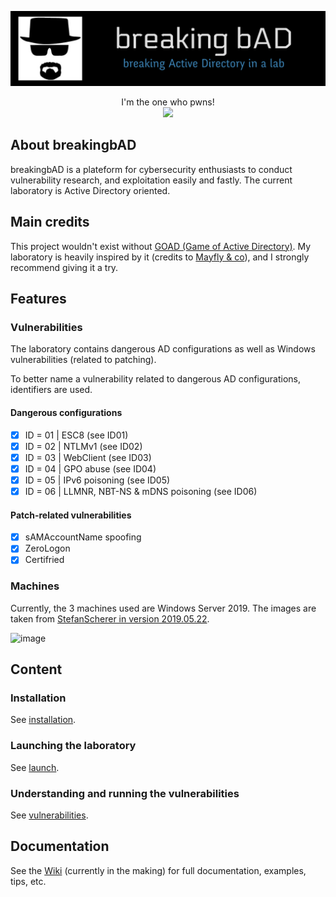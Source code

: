 ![](./.github/banner.png)

<p align="center">
  I'm the one who pwns!
  <br>
  <a href="https://twitter.com/intent/follow?screen_name=KenjiEndo15" title="Follow"><img src="https://img.shields.io/twitter/follow/KenjiEndo15?label=KenjiEndo&style=social"></a>
  <br>
</p>

## About breakingbAD
breakingbAD is a plateform for cybersecurity enthusiasts to conduct vulnerability research, and exploitation easily and fastly. The current laboratory is Active Directory oriented.

## Main credits
This project wouldn't exist without [GOAD (Game of Active Directory)](https://github.com/Orange-Cyberdefense/GOAD). My laboratory is heavily inspired by it (credits to [Mayfly & co](https://github.com/Mayfly277)), and I strongly recommend giving it a try.

## Features
### Vulnerabilities
The laboratory contains dangerous AD configurations as well as Windows vulnerabilities (related to patching).

To better name a vulnerability related to dangerous AD configurations, identifiers are used.

#### Dangerous configurations
- [X] ID = 01 | ESC8 (see ID01)
- [X] ID = 02 | NTLMv1 (see ID02)
- [X] ID = 03 | WebClient (see ID03)
- [X] ID = 04 | GPO abuse (see ID04)
- [X] ID = 05 | IPv6 poisoning (see ID05)
- [X] ID = 06 | LLMNR, NBT-NS & mDNS poisoning (see ID06)

#### Patch-related vulnerabilities
- [X] sAMAccountName spoofing
- [X] ZeroLogon
- [X] Certifried

### Machines
Currently, the 3 machines used are Windows Server 2019. The images are taken from [StefanScherer in version 2019.05.22](https://app.vagrantup.com/StefanScherer/boxes/windows_2019/versions/2019.05.15).

![image](https://user-images.githubusercontent.com/109678331/209454074-4e1ddfb5-0087-4dee-9591-0cec5cda053c.png)

## Content
### Installation
See [installation](https://github.com/KenjiEndo15/breakingbAD/wiki/Installation).

### Launching the laboratory
See [launch](https://github.com/KenjiEndo15/breakingbAD/wiki/Launch).

### Understanding and running the vulnerabilities
See [vulnerabilities](https://github.com/KenjiEndo15/breakingbAD/wiki/Vulnerabilities).

## Documentation
See the [Wiki](https://github.com/KenjiEndo15/breakingbAD/wiki) (currently in the making) for full documentation, examples, tips, etc.
